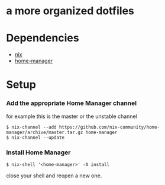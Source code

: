 # a more organized dotfiles

# Dependencies 
-   [nix](https://nixos.org/download)
-   [home-manager](https://nix-community.github.io/home-manager)

# Setup 

### Add the appropriate Home Manager channel 
for example this is the master or the unstable channel 

```
$ nix-channel --add https://github.com/nix-community/home-manager/archive/master.tar.gz home-manager
$ nix-channel --update
```

### Install Home Manager

```
$ nix-shell '<home-manager>' -A install
```

close your shell and reopen a new one.

